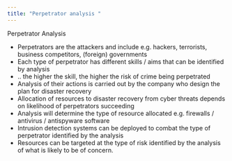 ```yaml
---
title: "Perpetrator analysis "
--- 
```

Perpetrator Analysis
- Perpetrators are the attackers and include e.g.  hackers, terrorists, business competitors, (foreign) governments 
- Each type of perpetrator has different skills / aims that can be identified by analysis
- .. the higher the skill, the higher the risk of crime being perpetrated
- Analysis of their actions is carried out by the company who design the plan for disaster recovery
- Allocation of resources to disaster recovery from cyber threats depends on likelihood of perpetrators succeeding
- Analysis will determine the type of resource allocated e.g. firewalls / antivirus / antispyware software
- Intrusion detection systems can be deployed to combat the type of perpetrator identified by the analysis
- Resources can be targeted at the type of  risk identified by the analysis of what is likely to be of concern. 